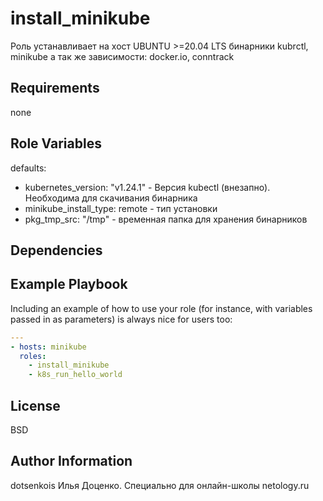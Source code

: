 install_minikube
=========

Роль устанавливает на хост UBUNTU >=20.04 LTS бинарники kubrctl, minikube а так же зависимости: docker.io, conntrack

Requirements
------------

none

Role Variables
--------------
defaults:
- kubernetes_version: "v1.24.1"   - Версия kubectl (внезапно). Необходима для скачивания бинарника
- minikube_install_type: remote   - тип установки
- pkg_tmp_src: "/tmp"             - временная папка для хранения бинарников


Dependencies
------------


Example Playbook
----------------

Including an example of how to use your role (for instance, with variables passed in as parameters) is always nice for users too:

```yaml
---
- hosts: minikube
  roles:
    - install_minikube
    - k8s_run_hello_world
```
License
-------

BSD

Author Information
------------------

dotsenkois
Илья Доценко.
Специально для онлайн-школы netology.ru
